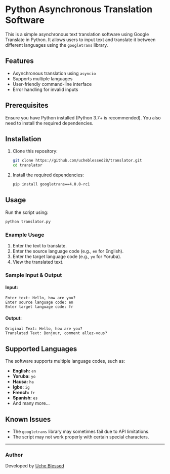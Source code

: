 
# Python Asynchronous Translation Software

This is a simple asynchronous text translation software using Google Translate in Python. It allows users to input text and translate it between different languages using the `googletrans` library.

## Features
- Asynchronous translation using `asyncio`
- Supports multiple languages
- User-friendly command-line interface
- Error handling for invalid inputs

## Prerequisites
Ensure you have Python installed (Python 3.7+ is recommended). You also need to install the required dependencies.

## Installation

1. Clone this repository:
   ```bash
   git clone https://github.com/ucheblessed28/translator.git
   cd translator
   ```

2. Install the required dependencies:
   ```bash
   pip install googletrans==4.0.0-rc1
   ```

## Usage

Run the script using:
```bash
python translator.py
```

### Example Usage
1. Enter the text to translate.
2. Enter the source language code (e.g., `en` for English).
3. Enter the target language code (e.g., `yo` for Yoruba).
4. View the translated text.

### Sample Input & Output
#### Input:
```
Enter text: Hello, how are you?
Enter source language code: en
Enter target language code: fr
```
#### Output:
```
Original Text: Hello, how are you?
Translated Text: Bonjour, comment allez-vous?
```

## Supported Languages
The software supports multiple language codes, such as:
- **English:** `en`
- **Yoruba:** `yo`
- **Hausa:** `ha`
- **Igbo:** `ig`
- **French:** `fr`
- **Spanish:** `es`
- And many more...

## Known Issues
- The `googletrans` library may sometimes fail due to API limitations.
- The script may not work properly with certain special characters.

---

### Author
Developed by [Uche Blessed](https://github.com/ucheblessed28)
